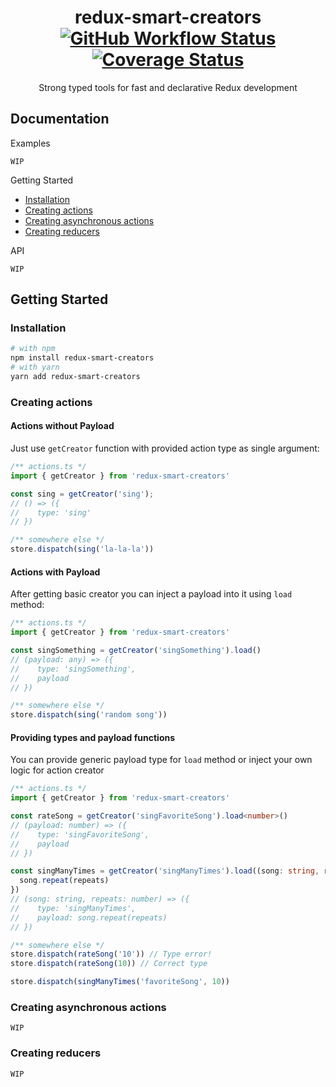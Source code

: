 <div align="center">
<h1>
redux-smart-creators
<br>

<a href="https://github.com/ostashkin/redux-smart-creators/actions/workflows/release.yml">
<img alt="GitHub Workflow Status" src="https://img.shields.io/github/workflow/status/ostashkin/redux-smart-creators/release">
</a>

<a href='https://coveralls.io/github/ostashkin/redux-smart-creators?branch=master'>
<img src='https://coveralls.io/repos/github/ostashkin/redux-smart-creators/badge.svg?branch=master' alt='Coverage Status' />
</a>
</h1>

<p>Strong typed tools for fast and declarative Redux development</p>

</div>

## Documentation

Examples

`WIP`

Getting Started

- [Installation](#installation)
- [Creating actions](#creating-actions)
- [Creating asynchronous actions](#creating-asynchronous-actions)
- [Creating reducers](#creating-reducers)

API

`WIP`

## Getting Started

### Installation

```bash
# with npm
npm install redux-smart-creators
# with yarn
yarn add redux-smart-creators
```

### Creating actions
#### Actions without Payload
Just use `getCreator` function with provided action type as single argument:
```typescript
/** actions.ts */
import { getCreator } from 'redux-smart-creators'

const sing = getCreator('sing');
// () => ({
//    type: 'sing'
// })

/** somewhere else */
store.dispatch(sing('la-la-la'))
```
#### Actions with Payload
After getting basic creator you can inject a payload into it using `load` method:
```typescript
/** actions.ts */
import { getCreator } from 'redux-smart-creators'

const singSomething = getCreator('singSomething').load()
// (payload: any) => ({
//    type: 'singSomething',
//    payload
// })

/** somewhere else */
store.dispatch(sing('random song'))
```
#### Providing types and payload functions
You can provide generic payload type for `load` method or inject your own logic for action creator
```typescript
/** actions.ts */
import { getCreator } from 'redux-smart-creators'

const rateSong = getCreator('singFavoriteSong').load<number>()
// (payload: number) => ({
//    type: 'singFavoriteSong',
//    payload
// })

const singManyTimes = getCreator('singManyTimes').load((song: string, repeats: number): string => {
  song.repeat(repeats)
})
// (song: string, repeats: number) => ({
//    type: 'singManyTimes',
//    payload: song.repeat(repeats)
// })

/** somewhere else */
store.dispatch(rateSong('10')) // Type error!
store.dispatch(rateSong(10)) // Correct type

store.dispatch(singManyTimes('favoriteSong', 10))
```
### Creating asynchronous actions
`WIP`
### Creating reducers
`WIP`